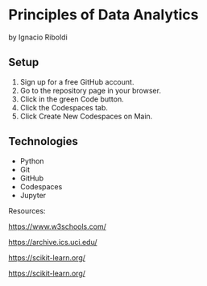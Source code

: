 # Principles of Data Analytics

by Ignacio Riboldi

## Setup

1. Sign up for a free GitHub account.
2. Go to the repository page in your browser.
3. Click in the green Code button.
4. Click the Codespaces tab.
5. Click Create New Codespaces on Main.

## Technologies

- Python
- Git
- GitHub
- Codespaces
- Jupyter

Resources:

https://www.w3schools.com/

https://archive.ics.uci.edu/

https://scikit-learn.org/

https://scikit-learn.org/